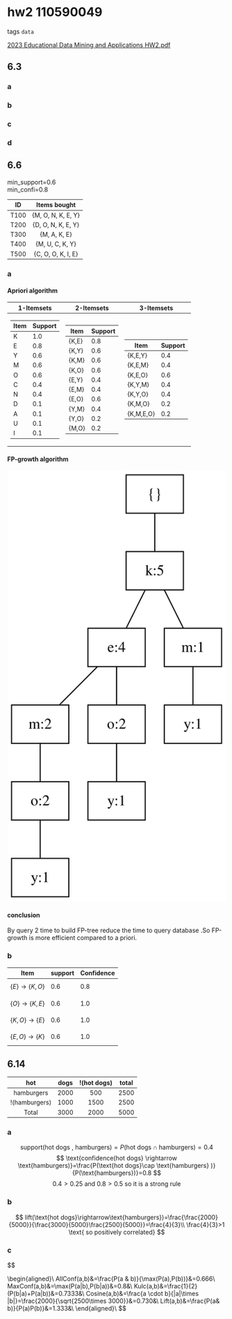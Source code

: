 
# hw2 110590049

tags `data`

[2023 Educational Data Mining and Applications HW2.pdf](../../assets/pdf/Educational_Data_Mining_and_Applications_HW2.pdf)

## 6.3
### a
### b
### c
### d

## 6.6
min_support=0.6<br>
min_confi=0.8<br>

|  ID   |    Items bought    |
| :---: | :----------------: |
| T100  | {M, O, N, K, E, Y} |
| T200  | {D, O, N, K, E, Y} |
| T300  |    {M, A, K, E}    |
| T400  |  {M, U, C, K, Y}   |
| T500  | {C, O, O, K, I, E} |
### a
#### Apriori algorithm
| 1-Itemsets                                                                                                                                                                                                                                                                                                                                                                                                                               | 2-Itemsets                                                                                                                                                                                                                                                                                                                                                                                                                                         | 3-Itemsets                                                                                                                                                                                                                                                                                                                                               |
| ---------------------------------------------------------------------------------------------------------------------------------------------------------------------------------------------------------------------------------------------------------------------------------------------------------------------------------------------------------------------------------------------------------------------------------------- | -------------------------------------------------------------------------------------------------------------------------------------------------------------------------------------------------------------------------------------------------------------------------------------------------------------------------------------------------------------------------------------------------------------------------------------------------- | -------------------------------------------------------------------------------------------------------------------------------------------------------------------------------------------------------------------------------------------------------------------------------------------------------------------------------------------------------- |
| <table><thead><tr><th>Item</th><th>Support</th></tr></thead><tbody><tr><td>K</td><td>1.0</td></tr><tr><td>E</td><td>0.8</td></tr><tr><td>Y</td><td>0.6</td></tr><tr><td>M</td><td>0.6</td></tr><tr><td>O</td><td>0.6</td></tr><tr><td>C</td><td>0.4</td></tr><tr><td>N</td><td>0.4</td></tr><tr><td>D</td><td>0.1</td></tr><tr><td>A</td><td>0.1</td></tr><tr><td>U</td><td>0.1</td></tr><tr><td>I</td><td>0.1</td></tr></tbody></table> | <table><thead><tr><th>Item</th><th>Support</th></tr></thead><tbody><tr><td>{K,E}</td><td>0.8</td></tr><tr><td>{K,Y}</td><td>0.6</td></tr><tr><td>{K,M}</td><td>0.6</td></tr><tr><td>{K,O}</td><td>0.6</td></tr><tr><td>{E,Y}</td><td>0.4</td></tr><tr><td>{E,M}</td><td>0.4</td></tr><tr><td>{E,O}</td><td>0.6</td></tr><tr><td>{Y,M}</td><td>0.4</td></tr><tr><td>{Y,O}</td><td>0.2</td></tr><tr><td>{M,O}</td><td>0.2</td></tr></tbody> </table> | <table><thead><tr><th>Item</th><th>Support</th></tr></thead><tbody><tr><td>{K,E,Y}</td><td>0.4</td></tr><tr><td>{K,E,M}</td><td>0.4</td></tr><tr><td>{K,E,O}</td><td>0.6</td></tr><tr><td>{K,Y,M}</td><td>0.4</td></tr><tr><td>{K,Y,O}</td><td>0.4</td></tr><tr><td>{K,M,O}</td><td>0.2</td></tr><tr><td>{K,M,E,O}</td><td>0.2</td></tr></tbody></table> |

#### FP-growth algorithm
![](../../assets/image/data_science_hw2_fp_tree.svg)

#### conclusion
By query 2 time to build FP-tree reduce the time to query database .So FP-growth is more efficient compared to a priori.
### b
| Item                           | support | Confidence |
| ------------------------------ | ------- | ---------- |
| $$\{E \}\rightarrow \{K,O \}$$ | 0.6     | 0.8        |
| $$\{O \}\rightarrow \{K,E \}$$ | 0.6     | 1.0        |
| $$\{K,O \}\rightarrow \{E \}$$ | 0.6     | 1.0        |
| $$\{E,O \}\rightarrow \{K \}$$ | 0.6     | 1.0        |

## 6.14
|      hot      | dogs  | !(hot dogs) | total |
| :-----------: | :---: | :---------: | :---: |
|  hamburgers   | 2000  |     500     | 2500  |
| !(hamburgers) | 1000  |    1500     | 2500  |
|     Total     | 3000  |    2000     | 5000  |
### a
$$
\text{support(hot dogs , hamburgers)}=P(\text{hot dogs}\cap \text{hamburgers} )=0.4
$$
$$
\text{confidence(hot dogs} \rightarrow \text{hamburgers)}=\frac{P(\text{hot dogs}\cap \text{hamburgers} )}{P(\text{hamburgers})}=0.8
$$
$$
0.4>0.25 \text{ and } 0.8 >0.5 \text{ so it is a strong rule}
$$
### b
$$
lift(\text{hot dogs}\rightarrow\text{hamburgers})=\frac{\frac{2000}{5000}}{\frac{3000}{5000}\frac{2500}{5000}}=\frac{4}{3}\\
\frac{4}{3}>1 \text{ so positively correlated}
$$
### c
$$

\begin{aligned}\\
AllConf(a,b)&=\frac{P(a \&  b)}{\max(P(a),P(b))}&=0.666\\
MaxConf(a,b)&=\max(P(a|b),P(b|a))&=0.8&\\
Kulc(a,b)&=\frac{1}{2}(P(b|a)+P(a|b))&=0.7333&\\
Cosine(a,b)&=\frac{a \cdot b}{|a|\times |b|}=\frac{2000}{\sqrt{2500\times 3000}}&=0.730&\\
Lift(a,b)&=\frac{P(a\& b)}{P(a)P(b)}&=1.333&\\
\end{aligned}\\
$$
